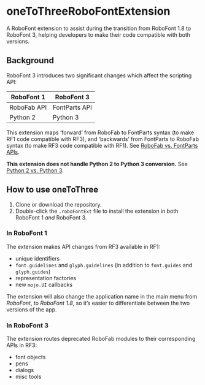 # oneToThreeRoboFontExtension

A RoboFont extension to assist during the transition from RoboFont 1.8 to RoboFont 3, helping developers to make their code compatible with both versions.

## Background

RoboFont 3 introduces two significant changes which affect the scripting API:

| RoboFont 1  | RoboFont 3    |
| ----------- | ------------- |
| RoboFab API | FontParts API |
| Python 2    | Python 3      |

This extension maps ‘forward’ from RoboFab to FontParts syntax (to make RF1 code compatible with RF3), and ‘backwards’ from FontParts to RoboFab syntax (to make RF3 code compatible with RF1). See [RoboFab vs. FontParts APIs](http://typemytype.gitlab.io/robofont_com/documentation/building-tools/toolkit/robofab-fontparts/).

**This extension does not handle Python 2 to Python 3 conversion.** See [Python 2 vs. Python 3](http://python-future.org/compatible_idioms.html#essential-syntax-differences).

## How to use oneToThree

1. Clone or download the repository.
2. Double-click the `.roboFontExt` file to install the extension in both RoboFont 1 *and* RoboFont 3.

### In RoboFont 1

The extension makes API changes from RF3 available in RF1:

- unique identifiers
- `font.guidelines` and `glyph.guidelines` (in addition to `font.guides` and `glyph.guides`)
- representation factories
- new `mojo.UI` callbacks

The extension will also change the application name in the main menu from *RoboFont*, to *RoboFont 1.8*, so it’s easier to differentiate between the two versions of the app.

### In RoboFont 3

The extension routes deprecated RoboFab modules to their corresponding APIs in RF3:

- font objects
- pens
- dialogs
- misc tools
